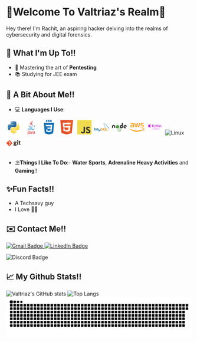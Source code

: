 # 🌌Welcome To Valtriaz's Realm🌌

Hey there! I'm Rachit, an aspiring hacker delving into the realms of cybersecurity and digital forensics.

## 🌟 What I'm Up To!!

- 🌱 Mastering the art of **Pentesting**
- 📚 Studying for JEE exam

## 🚀 A Bit About Me!!

- 💻 **Languages I Use**:
<div>
  <img src="https://github.com/devicons/devicon/blob/master/icons/python/python-original.svg" tittle="Python" alt="Python" width="40" height="40"/>&nbsp;
  <img src="https://github.com/devicons/devicon/blob/master/icons/java/java-original-wordmark.svg" title="Java" alt="Java" width="40" height="40"/>&nbsp;
  <img src="https://github.com/devicons/devicon/blob/master/icons/css3/css3-plain-wordmark.svg"  title="CSS3" alt="CSS" width="40" height="40"/>&nbsp;
  <img src="https://github.com/devicons/devicon/blob/master/icons/html5/html5-original.svg" title="HTML5" alt="HTML" width="40" height="40"/>&nbsp;
  <img src="https://github.com/devicons/devicon/blob/master/icons/javascript/javascript-original.svg" title="JavaScript" alt="JavaScript" width="40" height="40"/>&nbsp;
  <img src="https://github.com/devicons/devicon/blob/master/icons/mysql/mysql-original-wordmark.svg" title="MySQL"  alt="MySQL" width="40" height="40"/>&nbsp;
  <img src="https://github.com/devicons/devicon/blob/master/icons/nodejs/nodejs-original-wordmark.svg" title="NodeJS" alt="NodeJS" width="40" height="40"/>&nbsp;
  <img src="https://github.com/devicons/devicon/blob/master/icons/amazonwebservices/amazonwebservices-plain-wordmark.svg" title="AWS" alt="AWS" width="40" height="40"/>&nbsp;
  <img src="https://github.com/devicons/devicon/blob/master/icons/kotlin/kotlin-plain-wordmark.svg" title="Kotlin" alt="Kotlin" width="40" height="40"/>&nbsp;
  <img src="https://github.com/devicons/devicon/blob/master/icons/linux/linux-orignal.svg" title="Linux" alt="Linux" width="40" height="40"/>&nbsp;
  <img src="https://github.com/devicons/devicon/blob/master/icons/git/git-original-wordmark.svg" title="Git" **alt="Git" width="40" height="40"/>
</div>

- ⛱️**Things I Like To Do**:- **Water Sports**, **Adrenaline Heavy Activities** and **Gaming**!!

## ✨Fun Facts!!

- A Techsavy guy
- I Love 🍫🍫

## ✉️ Contact Me!!

<div id="badges">
  <a href="valtriaz@gmail.com">
    <img src="https://img.shields.io/badge/Gmail-D14836?style=for-the-badge&logo=gmail&logoColor=white" alt="Gmail Badge"/>
  </a>
  <a href="https://www.linkedin.com/in/rachit-rathi-267282301?utm_source=share&utm_campaign=share_via&utm_content=profile&utm_medium=android_app">
    <img src="https://img.shields.io/badge/LinkedIn-blue?style=for-the-badge&logo=linkedin&logoColor=white" alt="LinkedIn Badge"/>
  </a>

![Discord Badge](https://img.shields.io/badge/Discord-Valtriaz-blue.svg)
</div>

## 📈 My Github Stats!!

  ![Valtriaz's GitHub stats](https://github-readme-stats.vercel.app/api?username=Valtriaz&theme=dark&show_icons=true)
  ![Top Langs](https://github-readme-stats.vercel.app/api/top-langs/?username=Valtriaz&theme=dark&layout=compact)
  ![Snake animation](https://github.com/Valtriaz/Valtriaz/blob/manual-run-output/docker/github-contribution-grid-snake-dark.svg)
